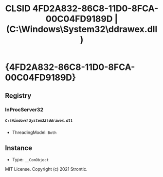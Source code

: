 ﻿---
title: "CLSID 4FD2A832-86C8-11D0-8FCA-00C04FD9189D | (C:\\Windows\\System32\\ddrawex.dll)"
excerpt: What is COM-Object CLSID 4FD2A832-86C8-11D0-8FCA-00C04FD9189D?
---

# {4FD2A832-86C8-11D0-8FCA-00C04FD9189D}


## Registry


### InProcServer32

##### `C:\Windows\System32\ddrawex.dll`
* ThreadingModel: `Both`

## Instance

* Type: `__ComObject`

MIT License. Copyright (c) 2021 Strontic.


